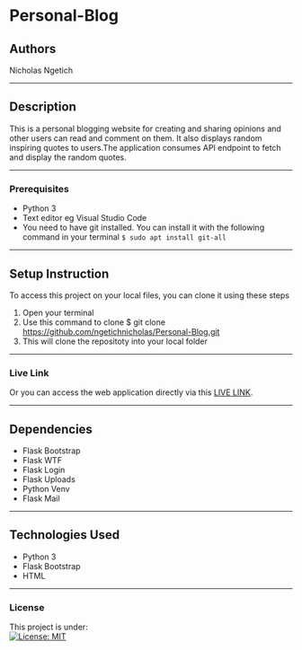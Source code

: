 # Personal-Blog
## Authors
Nicholas Ngetich
*****
## Description
This is a personal blogging website for creating and sharing opinions and other users can read and comment on them. It also displays random inspiring quotes to users.The application consumes API endpoint to fetch and display the random quotes.
*****
### Prerequisites
* Python 3
* Text editor eg Visual Studio Code
* You need to have git installed. You can install it with the following command in your terminal
`$ sudo apt install git-all`
*****
## Setup Instruction
To access this project on your local files, you can clone it using these steps
1. Open your terminal
1. Use this command to clone $ git clone https://github.com/ngetichnicholas/Personal-Blog.git
1. This will clone the repositoty into your local folder
*****
### Live Link
Or you can access the web application directly via this [LIVE LINK]().
******
## Dependencies
* Flask Bootstrap
* Flask WTF
* Flask Login
* Flask Uploads
* Python Venv
* Flask Mail
*****
## Technologies Used
* Python 3
* Flask Bootstrap
* HTML
*****
### License
This project is under:  
[![License: MIT](https://img.shields.io/badge/License-MIT-yellow.svg)](/LICENSE)  

